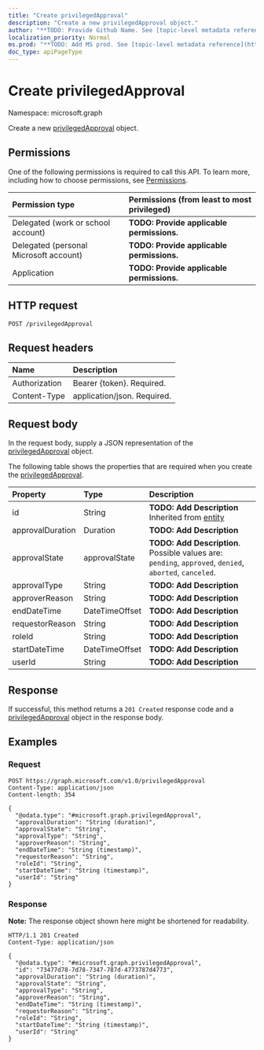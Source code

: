 ```yaml
---
title: "Create privilegedApproval"
description: "Create a new privilegedApproval object."
author: "**TODO: Provide Github Name. See [topic-level metadata reference](https://msgo.azurewebsites.net/add/document/guidelines/metadata.html#topic-level-metadata)**"
localization_priority: Normal
ms.prod: "**TODO: Add MS prod. See [topic-level metadata reference](https://msgo.azurewebsites.net/add/document/guidelines/metadata.html#topic-level-metadata)**"
doc_type: apiPageType
---
```


# Create privilegedApproval
Namespace: microsoft.graph



Create a new [privilegedApproval](../resources/privilegedapproval.md) object.

## Permissions
One of the following permissions is required to call this API. To learn more, including how to choose permissions, see [Permissions](/graph/permissions-reference).

|Permission type|Permissions (from least to most privileged)|
|:---|:---|
|Delegated (work or school account)|**TODO: Provide applicable permissions.**|
|Delegated (personal Microsoft account)|**TODO: Provide applicable permissions.**|
|Application|**TODO: Provide applicable permissions.**|

## HTTP request

<!-- {
  "blockType": "ignored"
}
-->
``` http
POST /privilegedApproval
```

## Request headers
|Name|Description|
|:---|:---|
|Authorization|Bearer {token}. Required.|
|Content-Type|application/json. Required.|

## Request body
In the request body, supply a JSON representation of the [privilegedApproval](../resources/privilegedapproval.md) object.

The following table shows the properties that are required when you create the [privilegedApproval](../resources/privilegedapproval.md).

|Property|Type|Description|
|:---|:---|:---|
|id|String|**TODO: Add Description** Inherited from [entity](../resources/entity.md)|
|approvalDuration|Duration|**TODO: Add Description**|
|approvalState|approvalState|**TODO: Add Description**. Possible values are: `pending`, `approved`, `denied`, `aborted`, `canceled`.|
|approvalType|String|**TODO: Add Description**|
|approverReason|String|**TODO: Add Description**|
|endDateTime|DateTimeOffset|**TODO: Add Description**|
|requestorReason|String|**TODO: Add Description**|
|roleId|String|**TODO: Add Description**|
|startDateTime|DateTimeOffset|**TODO: Add Description**|
|userId|String|**TODO: Add Description**|



## Response

If successful, this method returns a `201 Created` response code and a [privilegedApproval](../resources/privilegedapproval.md) object in the response body.

## Examples

### Request
<!-- {
  "blockType": "request",
  "name": "create_privilegedapproval_from_privilegedapproval"
}
-->
``` http
POST https://graph.microsoft.com/v1.0/privilegedApproval
Content-Type: application/json
Content-length: 354

{
  "@odata.type": "#microsoft.graph.privilegedApproval",
  "approvalDuration": "String (duration)",
  "approvalState": "String",
  "approvalType": "String",
  "approverReason": "String",
  "endDateTime": "String (timestamp)",
  "requestorReason": "String",
  "roleId": "String",
  "startDateTime": "String (timestamp)",
  "userId": "String"
}
```


### Response
**Note:** The response object shown here might be shortened for readability.
<!-- {
  "blockType": "response",
  "truncated": true,
  "@odata.type": "microsoft.graph.privilegedApproval"
}
-->
``` http
HTTP/1.1 201 Created
Content-Type: application/json

{
  "@odata.type": "#microsoft.graph.privilegedApproval",
  "id": "73477d78-7d78-7347-787d-4773787d4773",
  "approvalDuration": "String (duration)",
  "approvalState": "String",
  "approvalType": "String",
  "approverReason": "String",
  "endDateTime": "String (timestamp)",
  "requestorReason": "String",
  "roleId": "String",
  "startDateTime": "String (timestamp)",
  "userId": "String"
}
```


